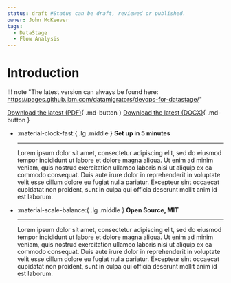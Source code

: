 ```yaml
---
status: draft #Status can be draft, reviewed or published.
owner: John McKeever
tags:
  - DataStage
  - Flow Analysis
---
```

# Introduction

!!! note "The latest version can always be found here: https://pages.github.ibm.com/datamigrators/devops-for-datastage/"

[Download the latest (PDF)](pdf/devops-for-datastage.pdf){ .md-button } [Download the latest (DOCX)](out/devops-for-datastage.docx){ .md-button }

<div class="grid cards" markdown>

-   :material-clock-fast:{ .lg .middle } __Set up in 5 minutes__

    ---

    Lorem ipsum dolor sit amet, consectetur adipiscing elit, sed do eiusmod tempor incididunt ut labore et dolore magna aliqua. Ut enim ad minim veniam, quis nostrud exercitation ullamco laboris nisi ut aliquip ex ea commodo consequat. Duis aute irure dolor in reprehenderit in voluptate velit esse cillum dolore eu fugiat nulla pariatur. Excepteur sint occaecat cupidatat non proident, sunt in culpa qui officia deserunt mollit anim id est laborum.

-   :material-scale-balance:{ .lg .middle } __Open Source, MIT__

    ---

    Lorem ipsum dolor sit amet, consectetur adipiscing elit, sed do eiusmod tempor incididunt ut labore et dolore magna aliqua. Ut enim ad minim veniam, quis nostrud exercitation ullamco laboris nisi ut aliquip ex ea commodo consequat. Duis aute irure dolor in reprehenderit in voluptate velit esse cillum dolore eu fugiat nulla pariatur. Excepteur sint occaecat cupidatat non proident, sunt in culpa qui officia deserunt mollit anim id est laborum.

</div>

